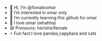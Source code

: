 - 👋 Hi, I’m @fionatoomar
- 👀 I’m interested in omar only
- 🌱 I’m currently learning this github for omar
- 💞️ I love omar (whahha)
- 😄 Pronouns: her/she/female
- ⚡ Fun fact:I love pandas,capybara and cats

<!---
fionatoomar/fionatoomar is a ✨ special ✨ repository because its `README.md` (this file) appears on your GitHub profile.
You can click the Preview link to take a look at your changes.
--->
